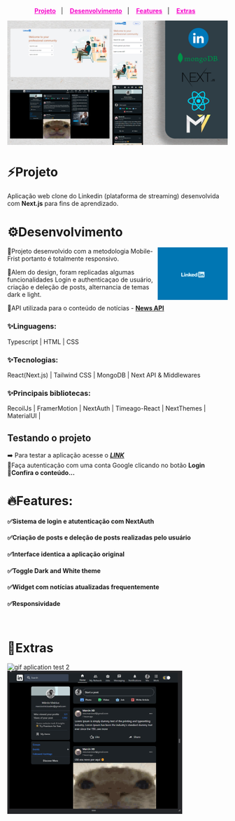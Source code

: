 <p align="center">
  <a style="color:#F806CC;font-weight:bold" href="#Projeto">Projeto</a>&nbsp;&nbsp;&nbsp;|&nbsp;&nbsp;&nbsp;
  <a style="color:#F806CC;font-weight:bold" href="#Desenvolvimento">Desenvolvimento</a>&nbsp;&nbsp;&nbsp;|&nbsp;&nbsp;&nbsp;
  <a style="color:#F806CC;font-weight:bold" href="#Features">Features</a>&nbsp;&nbsp;&nbsp;|&nbsp;&nbsp;&nbsp;
  <a style="color:#F806CC;font-weight:bold"
  href="#Extras">Extras</a>&nbsp;&nbsp;&nbsp;
</p>

<img alt="header" title="header" src="./.github/header.png"></img>

# <a id="Projeto"></a> ⚡**Projeto**

Aplicação web clone do Linkedin (plataforma de streaming) desenvolvida com **Next.js** para fins de aprendizado.
<br>

# <a id="Desenvolvimento"></a> ⚙️**Desenvolvimento**

<img alt="LinkedinLogo" title="LinkedinLogo" src="./.github/good-smile.gif" min-width="160px" max-width="180px" width="160px" align="right" />

<p style="text-align: left;" aling="left">🔸Projeto desenvolvido com a metodologia Mobile-Frist portanto é totalmente responsivo.</p>
<p style="text-align: left;" aling="left">🔸Alem do design, foram replicadas algumas funcionalidades Login e authenticaçao de usuário, criação e deleção de posts, alternancia de
temas dark e light.</p>
<p style="text-align: left;" aling="left">🔸API utilizada para o conteúdo de notícias - <a href="https://newsapi.org/"><b>News API</b></a></p>

### **✨Linguagens**:

Typescript | HTML | CSS

### **✨Tecnologias**:

React(Next.js) | Tailwind CSS | MongoDB | Next API & Middlewares

### **✨Principais bibliotecas**:

RecoilJs | FramerMotion | NextAuth | Timeago-React | NextThemes | MaterialUI |

## **Testando o projeto**

➡️ Para testar a aplicação acesse o <a href="linkedin-clone-study.vercel.app">**_LINK_**</a> </br>
🔺Faça autenticação com uma conta Google clicando no botão **Login**</br>
🔺**Confira o conteúdo...**
<br>

# <a id="Features"></a>**🔥Features**:

#### **✅Sistema de login e atutenticação com NextAuth**

#### **✅Criação de posts e deleção de posts realizadas pelo usuário**

#### **✅Interface identica a aplicação original**

#### **✅Toggle Dark and White theme**

#### **✅Widget com notícias atualizadas frequentemente**

#### **✅Responsividade**

<br>

# <a id="Extras"></a>**🎁Extras**

<img alt="gif aplication test 2" title="gif" src="./.github/gifLinkedin.gif"  min-width="400px" max-width="400px" width="400px" />
<img alt="gif aplication test" title="gif" src="./.github/gifLinkedin1.gif"  min-width="400px" max-width="400px" width="400px" />
